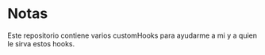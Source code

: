 # Notas

Este repositorio contiene varios customHooks para ayudarme a mi y a quien le sirva estos hooks.